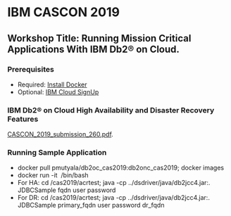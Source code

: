 # IBM CASCON 2019
## Workshop Title: Running Mission Critical Applications With IBM Db2® on Cloud.

### Prerequisites
* Required: [Install Docker](https://docs.docker.com/v17.09/engine/installation)
* Optional: [IBM Cloud SignUp](https://cloud.ibm.com/registration)

### IBM Db2® on Cloud High Availability and Disaster Recovery Features
[CASCON_2019_submission_260.pdf]().


### Running Sample Application
* docker pull pmutyala/db2oc_cas2019:db2onc_cas2019; docker images
* docker run -it <image id> /bin/bash
* For HA: cd /cas2019/acrtest; java -cp ../dsdriver/java/db2jcc4.jar:. JDBCSample fqdn user password
* For DR: cd /cas2019/acrtest; java -cp ../dsdriver/java/db2jcc4.jar:. JDBCSample primary_fqdn user password dr_fqdn
